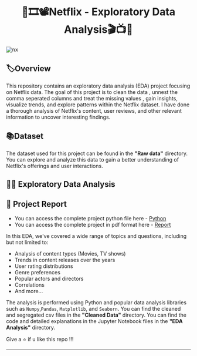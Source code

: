 ## <h1 align="center" >🍿🎞️📽️Netflix - Exploratory Data Analysis🎬📺🎦

<kbd>![nx](https://github.com/KasiMuthuveerappan/Netflix-EDA/assets/142071405/fda7089d-b203-4527-b134-527e9df08a8a)</kbd>


## 🏷️Overview
This repository contains an exploratory data analysis (EDA) project focusing on Netflix data. 
The goal of this project is to clean the data , unnest the comma seperated columns and treat the missing values , gain insights, visualize trends, and explore patterns within the Netflix dataset. 
I have done a thorough analysis of Netflix's content, user reviews, and other relevant information to uncover interesting findings.

## 📚Dataset
The dataset used for this project can be found in the **"Raw data"** directory. You can explore and analyze this data to gain a better understanding of Netflix's offerings and user interactions.

## 📝🤔 Exploratory Data Analysis

## 📝 Project Report
- You can access the complete project python file here - [Python](https://github.com/KasiMuthuveerappan/Netflix-EDA/blob/main/EDA%20analysis/NetflixEDA.ipynb)
- You can access the complete project in pdf format here - [Report](https://github.com/KasiMuthuveerappan/Netflix-EDA/blob/main/EDA%20analysis/NetflixEDA%20-%20a3.pdf)

In this EDA, we've covered a wide range of topics and questions, including but not limited to:

- Analysis of content types (Movies, TV shows)
- Trends in content releases over the years
- User rating distributions
- Genre preferences
- Popular actors and directors
- Correlations
- And more...

The analysis is performed using Python and popular data analysis libraries such as `Numpy`,`Pandas`, `Matplotlib`, and `Seaborn`. 
You can find the cleaned and segregated csv files in the **"Cleaned Data"** directory.
You can find the code and detailed explanations in the Jupyter Notebook files in the **"EDA Analysis"** directory.


Give a ⭐ if u like this repo !!!

---------
